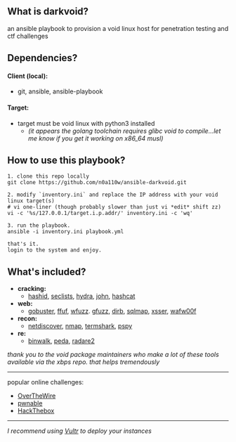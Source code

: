 ## What is darkvoid? 

an ansible playbook to provision a void linux host for penetration testing and ctf challenges

## Dependencies?
#### Client (local):
 - git, ansible, ansible-playbook
#### Target:
 - target must be void linux with python3 installed 
   - *(it appears the golang toolchain requires glibc void to compile...let me know if you get it working on x86_64 musl)*

## How to use this playbook?

```
1. clone this repo locally 
git clone https://github.com/n0a110w/ansible-darkvoid.git

2. modify `inventory.ini` and replace the IP address with your void linux target(s)
# vi one-liner (though probably slower than just vi *edit* shift zz)
vi -c '%s/127.0.0.1/target.i.p.addr/' inventory.ini -c 'wq'

3. run the playbook. 
ansible -i inventory.ini playbook.yml

that's it. 
login to the system and enjoy.
```

## What's included? 

- **cracking:**  
    - [hashid](https://github.com/psypanda/hashID), [seclists](https://github.com/danielmiessler/SecLists), [hydra](https://github.com/vanhauser-thc/thc-hydra), [john](https://www.openwall.com/john/), [hashcat](https://hashcat.net/hashcat/)  
- **web:**  
    - [gobuster](https://github.com/OJ/gobuster), [ffuf](https://github.com/ffuf/ffuf), [wfuzz](https://github.com/xmendez/wfuzz). [gfuzz](https://github.com/braaaax/gfuzz), [dirb](http://dirb.sourceforge.net/), [sqlmap](http://sqlmap.org/), [xsser](https://github.com/epsylon/xsser), [wafw00f](https://github.com/EnableSecurity/wafw00f) 
- **recon:**  
    - [netdiscover](https://sourceforge.net/projects/netdiscover/), [nmap](https://nmap.org/), [termshark](https://github.com/gcla/termshark), [pspy](https://github.com/DominicBreuker/pspy)
- **re:**  
    - [binwalk](https://github.com/ReFirmLabs/binwalk), [peda](https://github.com/longld/peda), [radare2](https://github.com/radareorg/radare2)

*thank you to the void package maintainers who make a lot of these tools available via the xbps repo. that helps tremendously*

---

popular online challenges:  
- [OverTheWire](https://overthewire.org/wargames/)
- [pwnable](http://pwnable.kr/)
- [HackThebox](https://www.hackthebox.eu/)

---

*I recommend using [Vultr](https://www.vultr.com/?ref=7453761) to deploy your instances*
